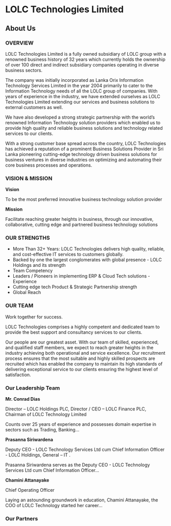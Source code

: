 # LOLC Technologies Limited

## About Us

### OVERVIEW

LOLC Technologies Limited is a fully owned subsidiary of LOLC group with a renowned business history of 32 years which currently holds the ownership of over 100 direct and indirect subsidiary companies operating in diverse business sectors.

The company was initially incorporated as Lanka Orix Information Technology Services Limited in the year 2004 primarily to cater to the Information Technology needs of all the LOLC group of companies. With years of experience in the industry, we have extended ourselves as LOLC Technologies Limited extending our services and business solutions to external customers as well.

We have also developed a strong strategic partnership with the world’s renowned Information Technology solution providers which enabled us to provide high quality and reliable business solutions and technology related services to our clients.

With a strong customer base spread across the country, LOLC Technologies has achieved a reputation of a prominent Business Solutions Provider in Sri Lanka pioneering cutting-edge technology driven business solutions for business ventures in diverse industries on optimizing and automating their core business processes and operations.

### VISION & MISSION

**Vision**

To be the most preferred innovative business technology solution provider

**Mission**

Facilitate reaching greater heights in business, through our innovative, collaborative, cutting edge and partnered business technology solutions

### OUR STRENGTHS

*   More Than 32+ Years: LOLC Technologies delivers high quality, reliable, and cost-effective IT services to customers globally.
*   Backed by one the largest conglomerates with global presence - LOLC Holdings and its strength
*   Team Competency
*   Leaders / Pioneers in implementing ERP & Cloud Tech solutions - Experience
*   Cutting edge tech Product & Strategic Partnership strength
*   Global Reach

### OUR TEAM

Work together for success.

LOLC Technologies comprises a highly competent and dedicated team to provide the best support and consultancy services to our clients.

Our people are our greatest asset. With our team of skilled, experienced, and qualified staff members, we expect to reach greater heights in the industry achieving both operational and service excellence. Our recruitment process ensures that the most suitable and highly skilled prospects are recruited which has enabled the company to maintain its high standards of delivering exceptional service to our clients ensuring the highest level of satisfaction.

### Our Leadership Team

**Mr. Conrad Dias**

Director – LOLC Holdings PLC, Director / CEO – LOLC Finance PLC, Chairman of LOLC Technology Limited

Counts over 25 years of experience and possesses domain expertise in sectors such as Trading, Banking…

**Prasanna Siriwardena**

Deputy CEO - LOLC Technology Services Ltd cum Chief Information Officer - LOLC Holdings, General – IT .

Prasanna Siriwardena serves as the Deputy CEO - LOLC Technology Services Ltd cum Chief Information Officer…

**Chamini Attanayake**

Chief Operating Officer

Laying an astounding groundwork in education, Chamini Attanayake, the COO of LOLC Technology started her career…

### Our Partners